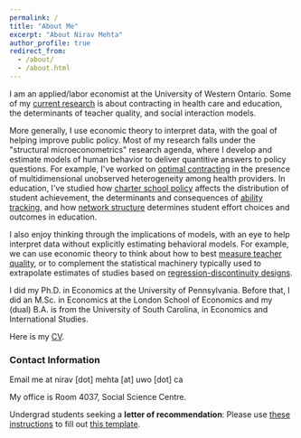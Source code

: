 ```yaml
---
permalink: /
title: "About Me"
excerpt: "About Nirav Mehta"
author_profile: true
redirect_from: 
  - /about/
  - /about.html
---
```


I am an applied/labor economist at the University of Western Ontario. 
Some of my [current research](/curr_research) is about contracting in health care and education, the determinants of teacher quality, and social interaction models.

More generally, I use economic theory to interpret data, with the goal of helping improve public policy. 
Most of my research falls under the "structural microeconometrics" research agenda, where I develop and estimate models of human behavior to deliver quantitive answers to policy questions.
For example, I've worked on [optimal contracting](/files/research/medicare_screening_2022_09.pdf) in the presence of multidimensional unobserved heterogeneity among health providers.
In education, I've studied how [charter school policy](https://www.jstor.org/stable/45018807) affects the distribution of student achievement, the determinants and consequences of [ability tracking](https://doi.org/10.1086/697559), and how [network structure](/files/research/Conley_Mehta_Stinebrickner_Stinebrickner_friendstudy_2022_07_13.pdf) determines student effort choices and outcomes in education.

I also enjoy thinking through the implications of models, with an eye to help interpret data without explicitly estimating behavioral models.
For example, we can use economic theory to think about how to best [measure teacher quality](https://doi.org/10.3982/QE950), or to complement the statistical machinery typically used to extrapolate estimates of studies based on [regression-discontinuity designs](https://doi.org/10.3368/jhr.54.4.1115.7497R2).

I did my Ph.D. in Economics at the University of Pennsylvania. 
Before that, I did an M.Sc. in Economics at the London School of Economics and my (dual) B.A. is from the University of South Carolina, in Economics and International Studies.

Here is my [CV](/files/nirav_mehta_cv.pdf).

### Contact Information

Email me at nirav [dot] mehta [at] uwo [dot] ca

My office is Room 4037, Social Science Centre. 

Undergrad students seeking a **letter of recommendation**: Please use [these instructions](/files/teaching/nirav_instructions.pdf) to fill out [this template](/files/teaching/nirav_instructions_template.ods).

